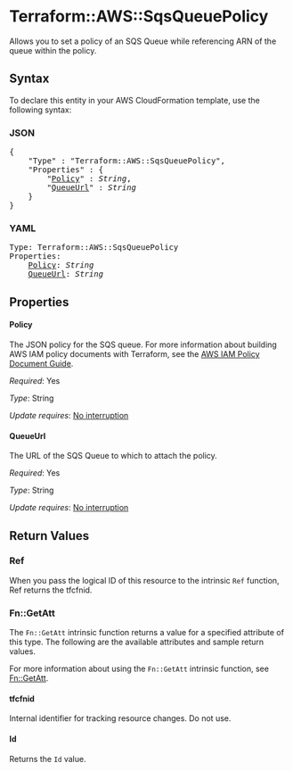 # Terraform::AWS::SqsQueuePolicy

Allows you to set a policy of an SQS Queue
while referencing ARN of the queue within the policy.

## Syntax

To declare this entity in your AWS CloudFormation template, use the following syntax:

### JSON

<pre>
{
    "Type" : "Terraform::AWS::SqsQueuePolicy",
    "Properties" : {
        "<a href="#policy" title="Policy">Policy</a>" : <i>String</i>,
        "<a href="#queueurl" title="QueueUrl">QueueUrl</a>" : <i>String</i>
    }
}
</pre>

### YAML

<pre>
Type: Terraform::AWS::SqsQueuePolicy
Properties:
    <a href="#policy" title="Policy">Policy</a>: <i>String</i>
    <a href="#queueurl" title="QueueUrl">QueueUrl</a>: <i>String</i>
</pre>

## Properties

#### Policy

The JSON policy for the SQS queue. For more information about building AWS IAM policy documents with Terraform, see the [AWS IAM Policy Document Guide](https://learn.hashicorp.com/terraform/aws/iam-policy).

_Required_: Yes

_Type_: String

_Update requires_: [No interruption](https://docs.aws.amazon.com/AWSCloudFormation/latest/UserGuide/using-cfn-updating-stacks-update-behaviors.html#update-no-interrupt)

#### QueueUrl

The URL of the SQS Queue to which to attach the policy.

_Required_: Yes

_Type_: String

_Update requires_: [No interruption](https://docs.aws.amazon.com/AWSCloudFormation/latest/UserGuide/using-cfn-updating-stacks-update-behaviors.html#update-no-interrupt)

## Return Values

### Ref

When you pass the logical ID of this resource to the intrinsic `Ref` function, Ref returns the tfcfnid.

### Fn::GetAtt

The `Fn::GetAtt` intrinsic function returns a value for a specified attribute of this type. The following are the available attributes and sample return values.

For more information about using the `Fn::GetAtt` intrinsic function, see [Fn::GetAtt](https://docs.aws.amazon.com/AWSCloudFormation/latest/UserGuide/intrinsic-function-reference-getatt.html).

#### tfcfnid

Internal identifier for tracking resource changes. Do not use.

#### Id

Returns the <code>Id</code> value.

